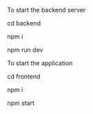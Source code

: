 To start the backend server

cd backend

npm i

npm run dev

To start the application

cd frontend

npm i

npm start
